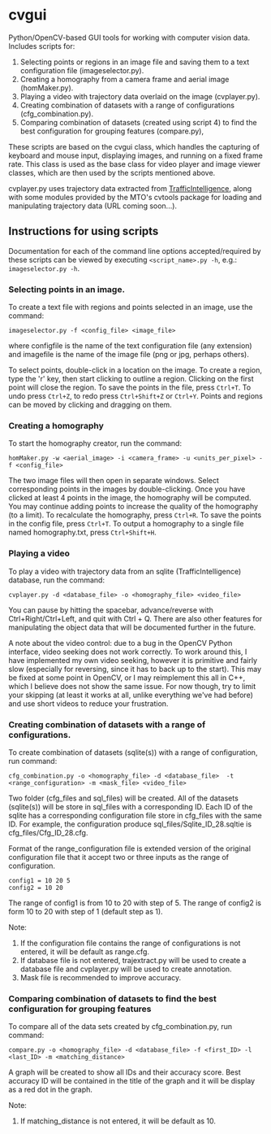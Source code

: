 # cvgui

Python/OpenCV-based GUI tools for working with computer vision data. Includes scripts for:
  1. Selecting points or regions in an image file and saving them to a text configuration file (imageselector.py).
  2. Creating a homography from a camera frame and aerial image (homMaker.py).
  3. Playing a video with trajectory data overlaid on the image (cvplayer.py).
  4. Creating combination of datasets with a range of configurations (cfg_combination.py).
  5. Comparing combination of datasets (created using script 4) to find the best configuration for grouping features (compare.py),

These scripts are based on the cvgui class, which handles the capturing of keyboard and mouse input, displaying images, and running on a fixed frame rate. This class is used as the base class for video player and image viewer classes, which are then used by the scripts mentioned above.

cvplayer.py uses trajectory data extracted from [TrafficIntelligence](https://bitbucket.org/Nicolas/trafficintelligence/wiki/Home), along with some modules provided by the MTO's cvtools package for loading and manipulating trajectory data (URL coming soon...).


## Instructions for using scripts
Documentation for each of the command line options accepted/required by these scripts can be viewed by executing ```<script_name>.py -h```, e.g.: ```imageselector.py -h```.

### Selecting points in an image.
To create a text file with regions and points selected in an image, use the command:
```
imageselector.py -f <config_file> <image_file>
```
where configfile is the name of the text configuration file (any extension) and imagefile is the name of the image file (png or jpg, perhaps others).

To select points, double-click in a location on the image. To create a region, type the 'r' key, then start clicking to outline a region. Clicking on the first point will close the region. To save the points in the file, press ```Ctrl+T```. To undo press ```Ctrl+Z```, to redo press ```Ctrl+Shift+Z``` or ```Ctrl+Y```. Points and regions can be moved by clicking and dragging on them.

### Creating a homography
To start the homography creator, run the command:
```
homMaker.py -w <aerial_image> -i <camera_frame> -u <units_per_pixel> -f <config_file>
```

The two image files will then open in separate windows. Select corresponding points in the images by double-clicking. Once you have clicked at least 4 points in the image, the homography will be computed. You may continue adding points to increase the quality of the homography (to a limit). To recalculate the homography, press ```Ctrl+R```. To save the
points in the config file, press ```Ctrl+T```. To output a homography to a single file named homography.txt, press ```Ctrl+Shift+H```.


### Playing a video
To play a video with trajectory data from an sqlite (TrafficIntelligence) database, run the command:
```
cvplayer.py -d <database_file> -o <homography_file> <video_file>
```
You can pause by hitting the spacebar, advance/reverse with Ctrl+Right/Ctrl+Left, and quit with Ctrl + Q. There are also other features for manipulating the object data that will be documented further in the future.

A note about the video control: due to a bug in the OpenCV Python interface, video seeking does not work correctly. To work around this, I have implemented my own video seeking, however it is primitive and fairly slow (especially for reversing, since it has to back up to the start). This may be fixed at some point in OpenCV, or I may reimplement this all in C++, which I believe does not show the same issue. For now though, try to limit your skipping (at least it works at all, unlike everything we've had before) and use short videos to reduce your frustration.

### Creating combination of datasets with a range of configurations.
To create combination of datasets (sqlite(s)) with a range of configuration, run command:
```
cfg_combination.py -o <homography_file> -d <database_file>  -t <range_configuration> -m <mask_file> <video_file>
```
Two folder (cfg_files and sql_files) will be created. All of the datasets (sqlite(s)) will be store in sql_files with a corresponding ID. Each ID of the sqlite has a corresponding configuration file store in cfg_files with the same ID. For example, the configuration produce sql_files/Sqlite_ID_28.sqltie is cfg_files/Cfg_ID_28.cfg.

Format of the range_configuration file is extended version of the original configuration file that it accept two or three inputs as the range of configuration.
```
config1 = 10 20 5
config2 = 10 20
```
The range of config1 is from 10 to 20 with step of 5. The range of config2 is form 10 to 20 with step of 1 (default step as 1).

Note:
  1. If the configuration file contains the range of configurations is not entered, it will be default as range.cfg.
  2. If database file is not entered, trajextract.py will be used to create a database file and cvplayer.py will be used to create annotation.  
  3. Mask file is recommended to improve accuracy.

### Comparing combination of datasets to find the best configuration for grouping features
To compare all of the data sets created by cfg_combination.py, run command:
```
compare.py -o <homography_file> -d <database_file> -f <first_ID> -l <last_ID> -m <matching_distance>
```
A graph will be created to show all IDs and their accuracy score. Best accuracy ID will be contained in the title of the graph and it will be display as a red dot in the graph.

Note:
  1. If matching_distance is not entered, it will be default as 10.
